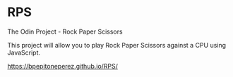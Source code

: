 # RPS
The Odin Project - Rock Paper Scissors

This project will allow you to play Rock Paper Scissors against a CPU using JavaScript.

https://bpepitoneperez.github.io/RPS/
